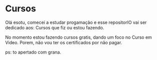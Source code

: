 # Cursos

Olá esotu, comecei a estudar progamação e esse repositorIO vai ser dedicado aos:
 Cursos que fiz ou estou fazendo.

 No momento estou fazendo cursos gratis, dando um foco no Curso em Video. Porem, não vou ter os certificados por não pagar.
 
 ps: to apertado com grana.
